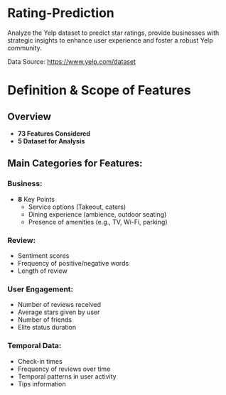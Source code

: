 # Rating-Prediction
Analyze the Yelp dataset to predict star ratings, provide businesses with strategic insights to enhance user experience and foster a robust Yelp community.

Data Source: https://www.yelp.com/dataset

# Definition & Scope of Features

## Overview
- **73 Features Considered**
- **5 Dataset for Analysis**

## Main Categories for Features:

### Business:
- **8** Key Points
  - Service options (Takeout, caters)
  - Dining experience (ambience, outdoor seating)
  - Presence of amenities (e.g., TV, Wi-Fi, parking)

### Review:
- Sentiment scores
- Frequency of positive/negative words
- Length of review

### User Engagement:
- Number of reviews received
- Average stars given by user
- Number of friends
- Elite status duration

### Temporal Data:
- Check-in times
- Frequency of reviews over time
- Temporal patterns in user activity
- Tips information
